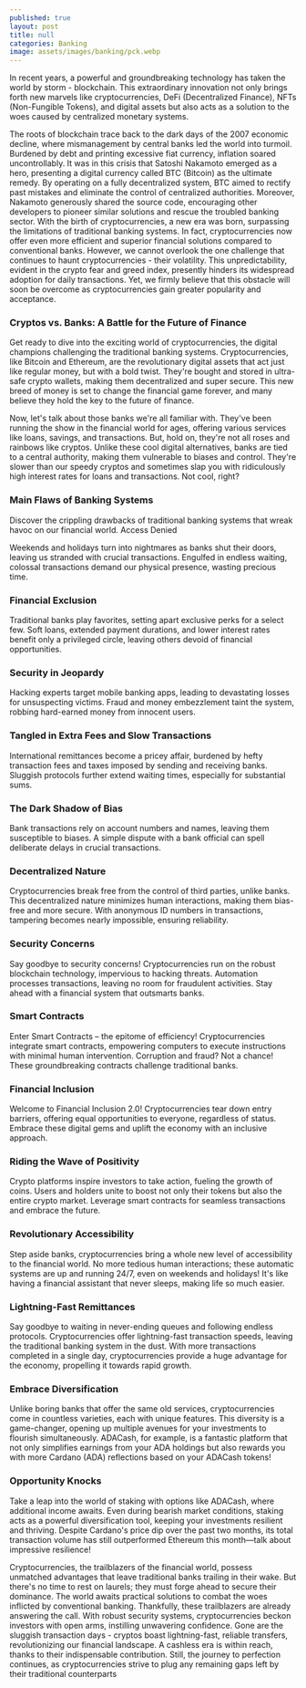 ```yaml
---
published: true
layout: post
title: null
categories: Banking
image: assets/images/banking/pck.webp
---
```


In recent years, a powerful and groundbreaking technology has taken the world by storm - blockchain. This extraordinary innovation not only brings forth new marvels like cryptocurrencies, DeFi (Decentralized Finance), NFTs (Non-Fungible Tokens), and digital assets but also acts as a solution to the woes caused by centralized monetary systems.

The roots of blockchain trace back to the dark days of the 2007 economic decline, where mismanagement by central banks led the world into turmoil. Burdened by debt and printing excessive fiat currency, inflation soared uncontrollably. It was in this crisis that Satoshi Nakamoto emerged as a hero, presenting a digital currency called BTC (Bitcoin) as the ultimate remedy. By operating on a fully decentralized system, BTC aimed to rectify past mistakes and eliminate the control of centralized authorities. Moreover, Nakamoto generously shared the source code, encouraging other developers to pioneer similar solutions and rescue the troubled banking sector.
With the birth of cryptocurrencies, a new era was born, surpassing the limitations of traditional banking systems. In fact, cryptocurrencies now offer even more efficient and superior financial solutions compared to conventional banks. However, we cannot overlook the one challenge that continues to haunt cryptocurrencies - their volatility. This unpredictability, evident in the crypto fear and greed index, presently hinders its widespread adoption for daily transactions. Yet, we firmly believe that this obstacle will soon be overcome as cryptocurrencies gain greater popularity and acceptance.

### Cryptos vs. Banks: A Battle for the Future of Finance
Get ready to dive into the exciting world of cryptocurrencies, the digital champions challenging the traditional banking systems. Cryptocurrencies, like Bitcoin and Ethereum, are the revolutionary digital assets that act just like regular money, but with a bold twist. They're bought and stored in ultra-safe crypto wallets, making them decentralized and super secure. This new breed of money is set to change the financial game forever, and many believe they hold the key to the future of finance.

Now, let's talk about those banks we're all familiar with. They've been running the show in the financial world for ages, offering various services like loans, savings, and transactions. But, hold on, they're not all roses and rainbows like cryptos. Unlike these cool digital alternatives, banks are tied to a central authority, making them vulnerable to biases and control. They're slower than our speedy cryptos and sometimes slap you with ridiculously high interest rates for loans and transactions. Not cool, right?

### Main Flaws of Banking Systems 
Discover the crippling drawbacks of traditional banking systems that wreak havoc on our financial world.
Access Denied

Weekends and holidays turn into nightmares as banks shut their doors, leaving us stranded with crucial transactions. Engulfed in endless waiting, colossal transactions demand our physical presence, wasting precious time.

### Financial Exclusion
Traditional banks play favorites, setting apart exclusive perks for a select few. Soft loans, extended payment durations, and lower interest rates benefit only a privileged circle, leaving others devoid of financial opportunities.

### Security in Jeopardy 
Hacking experts target mobile banking apps, leading to devastating losses for unsuspecting victims. Fraud and money embezzlement taint the system, robbing hard-earned money from innocent users.

### Tangled in Extra Fees and Slow Transactions
International remittances become a pricey affair, burdened by hefty transaction fees and taxes imposed by sending and receiving banks. Sluggish protocols further extend waiting times, especially for substantial sums.

### The Dark Shadow of Bias
Bank transactions rely on account numbers and names, leaving them susceptible to biases. A simple dispute with a bank official can spell deliberate delays in crucial transactions.

### Decentralized Nature
Cryptocurrencies break free from the control of third parties, unlike banks. This decentralized nature minimizes human interactions, making them bias-free and more secure. With anonymous ID numbers in transactions, tampering becomes nearly impossible, ensuring reliability.

### Security Concerns
Say goodbye to security concerns! Cryptocurrencies run on the robust blockchain technology, impervious to hacking threats. Automation processes transactions, leaving no room for fraudulent activities. Stay ahead with a financial system that outsmarts banks.

### Smart Contracts
Enter Smart Contracts – the epitome of efficiency! Cryptocurrencies integrate smart contracts, empowering computers to execute instructions with minimal human intervention. Corruption and fraud? Not a chance! These groundbreaking contracts challenge traditional banks.

### Financial Inclusion
Welcome to Financial Inclusion 2.0! Cryptocurrencies tear down entry barriers, offering equal opportunities to everyone, regardless of status. Embrace these digital gems and uplift the economy with an inclusive approach.

### Riding the Wave of Positivity
Crypto platforms inspire investors to take action, fueling the growth of coins. Users and holders unite to boost not only their tokens but also the entire crypto market. Leverage smart contracts for seamless transactions and embrace the future.

### Revolutionary Accessibility
Step aside banks, cryptocurrencies bring a whole new level of accessibility to the financial world. No more tedious human interactions; these automatic systems are up and running 24/7, even on weekends and holidays! It's like having a financial assistant that never sleeps, making life so much easier.

### Lightning-Fast Remittances 
Say goodbye to waiting in never-ending queues and following endless protocols. Cryptocurrencies offer lightning-fast transaction speeds, leaving the traditional banking system in the dust. With more transactions completed in a single day, cryptocurrencies provide a huge advantage for the economy, propelling it towards rapid growth.

### Embrace Diversification
Unlike boring banks that offer the same old services, cryptocurrencies come in countless varieties, each with unique features. This diversity is a game-changer, opening up multiple avenues for your investments to flourish simultaneously. ADACash, for example, is a fantastic platform that not only simplifies earnings from your ADA holdings but also rewards you with more Cardano (ADA) reflections based on your ADACash tokens!

### Opportunity Knocks
Take a leap into the world of staking with options like ADACash, where additional income awaits. Even during bearish market conditions, staking acts as a powerful diversification tool, keeping your investments resilient and thriving. Despite Cardano's price dip over the past two months, its total transaction volume has still outperformed Ethereum this month—talk about impressive resilience!

Cryptocurrencies, the trailblazers of the financial world, possess unmatched advantages that leave traditional banks trailing in their wake. But there's no time to rest on laurels; they must forge ahead to secure their dominance. The world awaits practical solutions to combat the woes inflicted by conventional banking.
Thankfully, these trailblazers are already answering the call. With robust security systems, cryptocurrencies beckon investors with open arms, instilling unwavering confidence. Gone are the sluggish transaction days - cryptos boast lightning-fast, reliable transfers, revolutionizing our financial landscape. A cashless era is within reach, thanks to their indispensable contribution. Still, the journey to perfection continues, as cryptocurrencies strive to plug any remaining gaps left by their traditional counterparts
